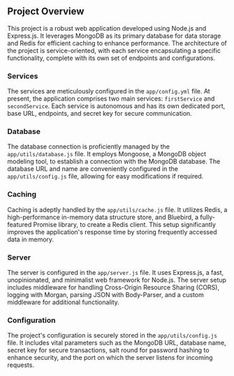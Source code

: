 ## Project Overview

This project is a robust web application developed using Node.js and Express.js. It leverages MongoDB as its primary database for data storage and Redis for efficient caching to enhance performance. The architecture of the project is service-oriented, with each service encapsulating a specific functionality, complete with its own set of endpoints and configurations.

### Services

The services are meticulously configured in the `app/config.yml` file. At present, the application comprises two main services: `firstService` and `secondService`. Each service is autonomous and has its own dedicated port, base URL, endpoints, and secret key for secure communication.

### Database

The database connection is proficiently managed by the `app/utils/database.js` file. It employs Mongoose, a MongoDB object modeling tool, to establish a connection with the MongoDB database. The database URL and name are conveniently configured in the `app/utils/config.js` file, allowing for easy modifications if required.

### Caching

Caching is adeptly handled by the `app/utils/cache.js` file. It utilizes Redis, a high-performance in-memory data structure store, and Bluebird, a fully-featured Promise library, to create a Redis client. This setup significantly improves the application's response time by storing frequently accessed data in memory.

### Server

The server is configured in the `app/server.js` file. It uses Express.js, a fast, unopinionated, and minimalist web framework for Node.js. The server setup includes middleware for handling Cross-Origin Resource Sharing (CORS), logging with Morgan, parsing JSON with Body-Parser, and a custom middleware for additional functionality.

### Configuration

The project's configuration is securely stored in the `app/utils/config.js` file. It includes vital parameters such as the MongoDB URL, database name, secret key for secure transactions, salt round for password hashing to enhance security, and the port on which the server listens for incoming requests.

